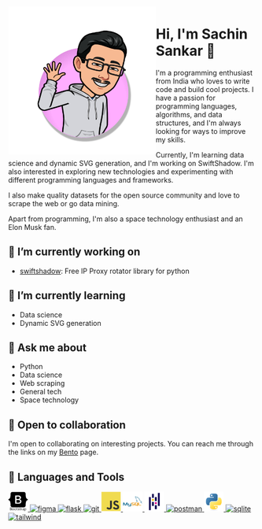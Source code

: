 <img align="left" width="300" height="300" src="https://raw.githubusercontent.com/sachin-sankar/sachin-sankar/main/sticker.png">

# Hi, I'm Sachin Sankar 👋

I'm a programming enthusiast from India who loves to write code and build cool projects. I have a passion for programming languages, algorithms, and data structures, and I'm always looking for ways to improve my skills.

Currently, I'm learning data science and dynamic SVG generation, and I'm working on SwiftShadow. I'm also interested in exploring new technologies and experimenting with different programming languages and frameworks.

I also make quality datasets for the open source community and love to scrape the web or go data mining.


Apart from programming, I'm also a space technology enthusiast and an Elon Musk fan.
## 🔭 I’m currently working on

- [swiftshadow](https://github.com/sachin-sankar/swiftshadow): Free IP Proxy rotator library for python

## 🌱 I’m currently learning

- Data science
- Dynamic SVG generation

## 💬 Ask me about

- Python
- Data science
- Web scraping
- General tech
- Space technology

## 🤝 Open to collaboration

I'm open to collaborating on interesting projects. You can reach me through the links on my [Bento](https://bento.me/sachinsankar) page.

## 🔧 Languages and Tools
<p align="left"> <a href="https://getbootstrap.com" target="_blank" rel="noreferrer"> <img src="https://raw.githubusercontent.com/devicons/devicon/master/icons/bootstrap/bootstrap-plain-wordmark.svg" alt="bootstrap" width="40" height="40"/> </a> <a href="https://www.figma.com/" target="_blank" rel="noreferrer"> <img src="https://www.vectorlogo.zone/logos/figma/figma-icon.svg" alt="figma" width="40" height="40"/> </a> <a href="https://flask.palletsprojects.com/" target="_blank" rel="noreferrer"> <img src="https://www.vectorlogo.zone/logos/pocoo_flask/pocoo_flask-icon.svg" alt="flask" width="40" height="40"/> </a> <a href="https://git-scm.com/" target="_blank" rel="noreferrer"> <img src="https://www.vectorlogo.zone/logos/git-scm/git-scm-icon.svg" alt="git" width="40" height="40"/> </a> <a href="https://developer.mozilla.org/en-US/docs/Web/JavaScript" target="_blank" rel="noreferrer"> <img src="https://raw.githubusercontent.com/devicons/devicon/master/icons/javascript/javascript-original.svg" alt="javascript" width="40" height="40"/> </a> <a href="https://www.mysql.com/" target="_blank" rel="noreferrer"> <img src="https://raw.githubusercontent.com/devicons/devicon/master/icons/mysql/mysql-original-wordmark.svg" alt="mysql" width="40" height="40"/> </a> <a href="https://pandas.pydata.org/" target="_blank" rel="noreferrer"> <img src="https://raw.githubusercontent.com/devicons/devicon/2ae2a900d2f041da66e950e4d48052658d850630/icons/pandas/pandas-original.svg" alt="pandas" width="40" height="40"/> </a> <a href="https://postman.com" target="_blank" rel="noreferrer"> <img src="https://www.vectorlogo.zone/logos/getpostman/getpostman-icon.svg" alt="postman" width="40" height="40"/> </a> <a href="https://www.python.org" target="_blank" rel="noreferrer"> <img src="https://raw.githubusercontent.com/devicons/devicon/master/icons/python/python-original.svg" alt="python" width="40" height="40"/> </a> <a href="https://www.sqlite.org/" target="_blank" rel="noreferrer"> <img src="https://www.vectorlogo.zone/logos/sqlite/sqlite-icon.svg" alt="sqlite" width="40" height="40"/> </a> <a href="https://tailwindcss.com/" target="_blank" rel="noreferrer"> <img src="https://www.vectorlogo.zone/logos/tailwindcss/tailwindcss-icon.svg" alt="tailwind" width="40" height="40"/> </a> </p>

